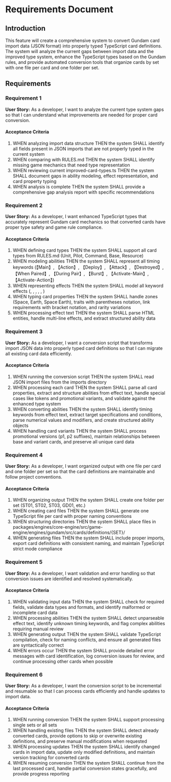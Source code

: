 # Requirements Document

## Introduction

This feature will create a comprehensive system to convert Gundam card import data (JSON format) into properly typed TypeScript card definitions. The system will analyze the current gaps between import data and the improved type system, enhance the TypeScript types based on the Gundam rules, and provide automated conversion tools that organize cards by set with one file per card and one folder per set.

## Requirements

### Requirement 1

**User Story:** As a developer, I want to analyze the current type system gaps so that I can understand what improvements are needed for proper card conversion.

#### Acceptance Criteria

1. WHEN analyzing import data structure THEN the system SHALL identify all fields present in JSON imports that are not properly typed in the current system
2. WHEN comparing with RULES.md THEN the system SHALL identify missing game mechanics that need type representation
3. WHEN reviewing current improved-card-types.ts THEN the system SHALL document gaps in ability modeling, effect representation, and card property typing
4. WHEN analysis is complete THEN the system SHALL provide a comprehensive gap analysis report with specific recommendations

### Requirement 2

**User Story:** As a developer, I want enhanced TypeScript types that accurately represent Gundam card mechanics so that converted cards have proper type safety and game rule compliance.

#### Acceptance Criteria

1. WHEN defining card types THEN the system SHALL support all card types from RULES.md (Unit, Pilot, Command, Base, Resource)
2. WHEN modeling abilities THEN the system SHALL represent all timing keywords (【Main】, 【Action】, 【Deploy】, 【Attack】, 【Destroyed】, 【When Paired】, 【During Pair】, 【Burst】, 【Activate･Main】, 【Activate･Action】)
3. WHEN representing effects THEN the system SHALL model all keyword effects (<Support>, <Blocker>, <High-Maneuver>, <Repair>, <Breach>, <First-Strike>)
4. WHEN typing card properties THEN the system SHALL handle zones (Space, Earth, Space Earth), traits with parentheses notation, link requirements with bracket notation, and rarity variations
5. WHEN processing effect text THEN the system SHALL parse HTML entities, handle multi-line effects, and extract structured ability data

### Requirement 3

**User Story:** As a developer, I want a conversion script that transforms import JSON data into properly typed card definitions so that I can migrate all existing card data efficiently.

#### Acceptance Criteria

1. WHEN running the conversion script THEN the system SHALL read JSON import files from the imports directory
2. WHEN processing each card THEN the system SHALL parse all card properties, extract and structure abilities from effect text, handle special cases like tokens and promotional variants, and validate against the enhanced type system
3. WHEN converting abilities THEN the system SHALL identify timing keywords from effect text, extract target specifications and conditions, parse numerical values and modifiers, and create structured ability objects
4. WHEN handling card variants THEN the system SHALL process promotional versions (p1, p2 suffixes), maintain relationships between base and variant cards, and preserve all unique card data

### Requirement 4

**User Story:** As a developer, I want organized output with one file per card and one folder per set so that the card definitions are maintainable and follow project conventions.

#### Acceptance Criteria

1. WHEN organizing output THEN the system SHALL create one folder per set (ST01, ST02, ST03, GD01, etc.)
2. WHEN creating card files THEN the system SHALL generate one TypeScript file per card with proper naming conventions
3. WHEN structuring directories THEN the system SHALL place files in packages/engines/core-engine/src/game-engine/engines/gundam/src/cards/definitions/{SET}/
4. WHEN generating files THEN the system SHALL include proper imports, export card definitions with consistent naming, and maintain TypeScript strict mode compliance

### Requirement 5

**User Story:** As a developer, I want validation and error handling so that conversion issues are identified and resolved systematically.

#### Acceptance Criteria

1. WHEN validating input data THEN the system SHALL check for required fields, validate data types and formats, and identify malformed or incomplete card data
2. WHEN processing abilities THEN the system SHALL detect unparseable effect text, identify unknown timing keywords, and flag complex abilities requiring manual review
3. WHEN generating output THEN the system SHALL validate TypeScript compilation, check for naming conflicts, and ensure all generated files are syntactically correct
4. WHEN errors occur THEN the system SHALL provide detailed error messages with card identification, log conversion issues for review, and continue processing other cards when possible

### Requirement 6

**User Story:** As a developer, I want the conversion script to be incremental and resumable so that I can process cards efficiently and handle updates to import data.

#### Acceptance Criteria

1. WHEN running conversion THEN the system SHALL support processing single sets or all sets
2. WHEN handling existing files THEN the system SHALL detect already converted cards, provide options to skip or overwrite existing definitions, and preserve manual modifications when requested
3. WHEN processing updates THEN the system SHALL identify changed cards in import data, update only modified definitions, and maintain version tracking for converted cards
4. WHEN resuming conversion THEN the system SHALL continue from the last processed card, handle partial conversion states gracefully, and provide progress reporting